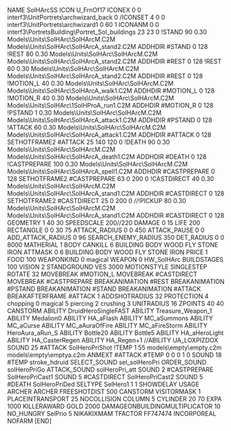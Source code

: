 NAME SolHArcSS
ICON U_FrnOf17
ICONEX 0 0 interf3\UnitPortrets\archwizard_back 0
/ICONSET 4 0 0 interf3\UnitPortrets\archwizard1 0 60 1
ICONANM 0 0 interf3\PortretsBuilding\Portret_Sol_buildings 23 23 0
!STAND         90 0.30 Models\Units\SolHArc\SolHArcM.C2M Models\Units\SolHArc\SolHArcA_stand2.C2M
ADDHDIR #STAND 0 128
!REST          80 0.30 Models\Units\SolHArc\SolHArcM.C2M Models\Units\SolHArc\SolHArcA_stand2.C2M
ADDHDIR #REST 0 128
!REST          60 0.30 Models\Units\SolHArc\SolHArcM.C2M Models\Units\SolHArc\SolHArcA_stand2.C2M
ADDHDIR #REST 0 128
!MOTION_L      40 0.30 Models\Units\SolHArc\SolHArcM.C2M Models\Units\SolHArc\SolHArcA_walk1.C2M
ADDHDIR #MOTION_L 0 128
!MOTION_R      40 0.30 Models\Units\SolHArc\SolHArcM.C2M Models\Units\SolHArc\1SolHProA_run1.C2M
ADDHDIR #MOTION_R 0 128
!PSTAND        1  0.30 Models\Units\SolHArc\SolHArcM.C2M Models\Units\SolHArc\SolHArcA_attack1.C2M
ADDHDIR #PSTAND 0 128 
!ATTACK        60 0.30 Models\Units\SolHArc\SolHArcM.C2M Models\Units\SolHArc\SolHArcA_attack1.C2M
ADDHDIR #ATTACK 0 128
SETHOTFRAME2 #ATTACK 25 140 120 0
!DEATH         90 0.30 Models\Units\SolHArc\SolHArcM.C2M Models\Units\SolHArc\SolHArcA_death1.C2M
ADDHDIR #DEATH 0 128
!CASTPREPARE   100 0.30 Models\Units\SolHArc\SolHArcM.C2M Models\Units\SolHArc\SolHArcA_spell1.C2M
ADDHDIR #CASTPREPARE 0 128
SETHOTFRAME2 #CASTPREPARE 63 0 200 0
!CASTDIRECT    40 0.30 Models\Units\SolHArc\SolHArcM.C2M Models\Units\SolHArc\SolHArcA_stand1.C2M
ADDHDIR #CASTDIRECT 0 128
SETHOTFRAME2 #CASTDIRECT 25 0 200 0
//!PICKUP    80 0.30 Models\Units\SolHArc\SolHArcM.C2M Models\Units\SolHArc\SolHArcA_stand1.C2M
ADDHDIR #CASTDIRECT 0 128
GEOMETRY 1 40 30
SPEEDSCALE 200//220
DAMAGE   0 15
LIFE     200
RECTANGLE 0 0 30 75
ATTACK_RADIUS 0 0 450
ATTACK_PAUSE 0 0
ADD_ATTACK_RADIUS 0 96
SEARCH_ENEMY_RADIUS 350
DET_RADIUS 0 0 8000
MATHERIAL 1 BODY
CANKILL 6 BUILDING BODY WOOD FLY STONE IRON
ATTMASK 0 6 BUILDING BODY WOOD FLY STONE IRON
PRICE 1 FOOD 100
WEAPONKIND 0 magical
WEAPON 0 HW_SolHArc
BUILDSTAGES 100
VISION 2
STANDGROUND
VES 3000
MOTIONSTYLE SINGLESTEP
ROTATE 32
MOVEBREAK #MOTION_L
MOVEBREAK #CASTDIRECT
MOVEBREAK #CASTPREPARE
BREAKANIMATION #REST
BREAKANIMATION #PSTAND
BREAKANIMATION #STAND
BREAKANIMATION #ATTACK
BREAKAFTERFRAME #ATTACK 1
ADDSHOTRADIUS 32
PROTECTION 4 chopping 0 magical 5 piercing 2 crushing 3
UNITRADIUS 16
ZPOINTS 40 40
CANSTORM
ABILITY DruidHeroSingleFAST
ABILITY Treasure_Weapon_1
ABILITY Medalion0
ABILITY HA_aFlash
ABILITY MC_aSummons
ABILITY MC_aCurse
ABILITY MC_aAuraOfFire
ABILITY MC_aFireStorm
ABILITY HeroAura_aRun_S
ABILITY Bottle20
ABILITY Bottle5
ABILITY HA_aHeroLight
ABILITY HA_CasterRegen
ABILITY HA_Regen+1
//ABILITY UA_LOXPIZDOX
SOUND 25 #ATTACK SolHeroPriShot
!TEMP  1 55 models\empty\empty.c2m models\empty\emptya.c2m
ANMEXT #ATTACK #TEMP 0 0 0 1 0
SOUND 18 #TEMP stroke_hdruid
SELECT_SOUND sel_solHeroPri
ORDER_SOUND solHeroPriGo
ATTACK_SOUND solHeroPri_att
SOUND 2 #CASTPREPARE SolHeroPriCast1
SOUND 5 #CASTDIRECT SolHeroPriCast2
SOUND 5 #DEATH SolHeroPriDed
SELTYPE SelHero1 1 1
SHOWDELAY
USAGE ARCHER
ARCHER
FREESHOTDIST 500
CANSTORM
VISITORMASK 1
PLACEINTRANSPORT 25
NOCOLLISION
COLUMN 5
CYLINDER 20 70
EXPA 1000
KILLERAWARD             GOLD 2000
DAMAGEONBUILDINGMULTIPLICATOR 10
NO_HUNGRY
SelPrio 5
NIKAKIXMAM
TFACTOR FF747474
INCORPOREAL
NOFARM
[END]